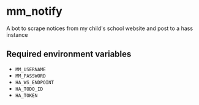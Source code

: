 # mm_notify

A bot to scrape notices from my child's school website and post to a hass instance

## Required environment variables

- `MM_USERNAME`
- `MM_PASSWORD`
- `HA_WS_ENDPOINT`
- `HA_TODO_ID`
- `HA_TOKEN`
